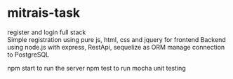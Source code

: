 # mitrais-task
register and login full stack\
Simple registration using pure js, html, css and jquery for frontend
Backend using node.js with express, RestApi, sequelize as ORM manage connection to PostgreSQL

npm start to run the server
npm test to run mocha unit testing
